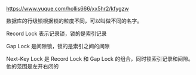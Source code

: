 
https://www.yuque.com/hollis666/xx5hr2/kfygzw

数据库的行级锁根据锁的粒度不同，可以叫做不同的名字。

Record Lock 表示记录锁，锁的是索引记录

Gap Lock 是间隙锁，锁的是索引之间的间隙

Next-Key Lock 是 Record Lock 和 Gap Lock 的组合，同时锁索引记录和间隙。他的范围是左开右闭的